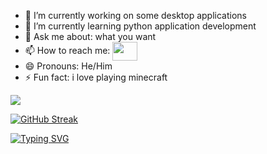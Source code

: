 - 🔭 I’m currently working on some desktop applications
- 🌱 I’m currently learning python application development
- 💬 Ask me about: what you  want
- 📫 How to reach me: 
<a href="https://www.facebook.com/profile.php?id=100089783388424&mibextid=ZbWKwL  " target="blank"><img align="center" src="https://cdn.jsdelivr.net/npm/simple-icons@3.0.1/icons/facebook.svg" alt="" height="30" width="40" /></a>
- 😄 Pronouns: He/Him
- ⚡ Fun fact: i love playing minecraft

<img src="https://encrypted-tbn0.gstatic.com/images?q=tbn:ANd9GcQUpTy1cX-KbK1MXqe6FoY3JiTFLAVnEw0lSw&usqp=CAU">


[![GitHub Streak](https://github-readme-streak-stats.herokuapp.com/?user=hamodaemary)](https://git.io/streak-stats)



<a href="https://git.io/typing-svg"><img src="https://readme-typing-svg.demolab.com?font=Fira+Code&pause=1000&width=435&lines=Desktop+app+developer;Pythonist" alt="Typing SVG" /></a>



